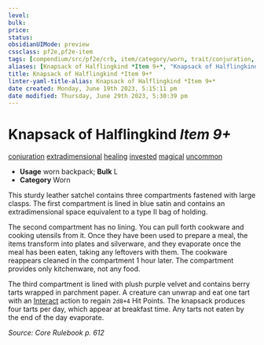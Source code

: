 ```yaml
---
level:
bulk:
price:
status:
obsidianUIMode: preview
cssclass: pf2e,pf2e-item
tags: [compendium/src/pf2e/crb, item/category/worn, trait/conjuration, trait/extradimensional, trait/healing, trait/invested, trait/magical, trait/uncommon]
aliases: [Knapsack of Halflingkind *Item 9+*, "Knapsack of Halflingkind"]
title: Knapsack of Halflingkind *Item 9+*
linter-yaml-title-alias: Knapsack of Halflingkind *Item 9+*
date created: Monday, June 19th 2023, 5:15:11 pm
date modified: Thursday, June 29th 2023, 5:30:39 pm
---
```


# Knapsack of Halflingkind *Item 9+*

[conjuration](rules/traits/conjuration.md) [extradimensional](rules/traits/extradimensional.md) [healing](rules/traits/healing.md) [invested](rules/traits/invested.md) [magical](rules/traits/magical.md) [uncommon](rules/traits/uncommon.md)  

- **Usage** worn backpack; **Bulk** L
- **Category** Worn

This sturdy leather satchel contains three compartments fastened with large clasps. The first compartment is lined in blue satin and contains an extradimensional space equivalent to a type II bag of holding.

The second compartment has no lining. You can pull forth cookware and cooking utensils from it. Once they have been used to prepare a meal, the items transform into plates and silverware, and they evaporate once the meal has been eaten, taking any leftovers with them. The cookware reappears cleaned in the compartment 1 hour later. The compartment provides only kitchenware, not any food.

The third compartment is lined with plush purple velvet and contains berry tarts wrapped in parchment paper. A creature can unwrap and eat one tart with an [Interact](rules/actions/interact.md) action to regain `2d8+4` Hit Points. The knapsack produces four tarts per day, which appear at breakfast time. Any tarts not eaten by the end of the day evaporate.

*Source: Core Rulebook p. 612*

